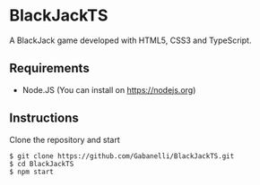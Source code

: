 # BlackJackTS

A BlackJack game developed with HTML5, CSS3 and TypeScript.

## Requirements
* Node.JS (You can install on https://nodejs.org)

## Instructions
Clone the repository and start
```
$ git clone https://github.com/Gabanelli/BlackJackTS.git
$ cd BlackJackTS
$ npm start
```
